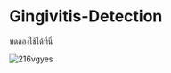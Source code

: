 # Gingivitis-Detection
ทดลองใช้ได้ที่นี่

![216vgyes](https://github.com/Panisara06625/Gingivitis-Detection/assets/157197807/15825d83-d650-4913-aead-6a84c2cadd7e)
